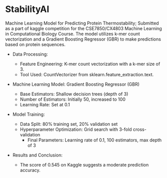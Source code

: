 # StabilityAI
Machine Learning Model for Predicting Protein Thermostability; Submitted as a part of kaggle competition for the CSE7850/CX4803 Machine Learning in Computational Biology Course.
The model utilizes k-mer count vectorization and a Gradient Boosting Regressor (GBR) to make predictions based on protein sequences.

* Data Processing:
  * Feature Engineering: K-mer count vectorization with a k-mer size of 3.
  * Tool Used: CountVectorizer from sklearn.feature_extraction.text.

* Machine Learning Model: Gradient Boosting Regressor (GBR)
  * Base Estimators: Shallow decision trees (depth of 3)
  * Number of Estimators: Initially 50, increased to 100
  * Learning Rate: Set at 0.1

* Model Training:
  * Data Split: 80% training set, 20% validation set
  * Hyperparameter Optimization: Grid search with 3-fold cross-validation
    * Final Parameters: Learning rate of 0.1, 100 estimators, max depth of 3

* Results and Conclusion:
  * The score of 0.545 on Kaggle suggests a moderate prediction accuracy.
